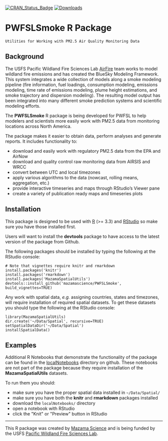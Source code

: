 <!-- [![Build Status](https://travis-ci.org/mazamascience/PWFSLSmoke.svg)](https://travis-ci.org/mazamascience/PWFSLSmoke)
[![Coverage Status](https://coveralls.io/repos/mazamascience/PWFSLSmoke/badge.svg?branch=master&service=github)](https://coveralls.io/github/mazamascience/PWFSLSmoke?branch=master) -->
[![CRAN\_Status\_Badge](http://www.r-pkg.org/badges/version/PWFSLSmoke)](https://cran.r-project.org/package=PWFSLSmoke)
[![Downloads](http://cranlogs.r-pkg.org/badges/PWFSLSmoke)](https://cran.r-project.org/package=PWFSLSmoke)

# PWFSLSmoke R Package

```
Utilities for Working with PM2.5 Air Quality Monitoring Data
```

## Background

The USFS Pacific Wildland Fire Sciences Lab [AirFire](https://www.airfire.org) team works
to model wildland fire emissions and has created the BlueSky Modeling Framework. This
system  integrates a wide collection of models along a smoke modeling pipeline (fire 
information, fuel loadings, consumption modeling, emissions modeling, time rate of 
emissions modeling, plume height estimations, and smoke trajectory and dispersion 
modeling). The resulting model output has been integrated into many different smoke 
prediction systems and scientific modeling efforts.

The **PWFSLSmoke** R package is being developed for PWFSL to help modelers and scientists
more easily work with PM2.5 data from monitoring locations across North America.

The package makes it easier to obtain data, perform analyses and generate reports. It includes functionality to:

 * download and easily work with regulatory PM2.5 data from the EPA and AirNow
 * download and quality control raw monitoring data from AIRSIS and WRCC
 * convert between UTC and local timezones
 * apply various algorithms to the data (nowcast, rolling means, aggregation, etc.)
 * provide interactive timeseries and maps through RStudio’s Viewer pane
 * create a variety of publication ready maps and timeseries plots

## Installation

This package is designed to be used with [R](https://cran.r-project.org) (>= 3.3) and
[RStudio](https://www.rstudio.com) so make sure you have those installed first.

Users will want to install the **devtools** package to have access to the latest version
of the package from Github.

The following packages should be installed by typing the following at the RStudio console:

```
# Note that vignettes require knitr and rmarkdown
install.packages('knitr')
install.packages('rmarkdown')
install.packages('MazamaSpatialUtils')
devtools::install_github('mazamascience/PWFSLSmoke', build_vignettes=TRUE)
```

Any work with spatial data, *e.g.* assigning countries, states and timezones, will require installation of required
spatial datasets. To get these datasets you should type the following at the RStudio console:

```
library(MazamaSpatialUtils)
dir.create('~/Data/Spatial', recursive=TRUE)
setSpatialDataDir('~/Data/Spatial')
installSpatialData()
```

## Examples

Additional R Notebooks that demonstrate the functionality of the package can be found in the
[localNotebooks](https://github.com/MazamaScience/PWFSLSmoke/tree/master/localNotebooks)
directory on github. These notebooks are not part of the package because they require
installation of the **MazamaSpatialUtils** datasets.

To run them you should:

 * make sure you have the proper spatial data installed in `~/Data/Spatial/`
 * make sure you have both the **knitr** and **rmarkdown** packages installed
 * download the `localNotebooks/` directory
 * open a notebook with RStudio
 * click the "Knit" or "Preview" button in RStudio

----

This R package was created by [Mazama Science](http://mazamascience.com) and is being 
funded by the USFS [Pacific Wildland Fire Sciences Lab](https://www.fs.fed.us/pnw/pwfsl/).


